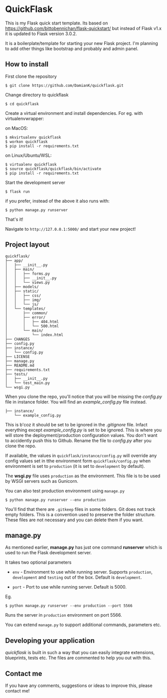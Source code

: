 # QuickFlask
This is my Flask quick start template.
Its based on https://github.com/bittobennichan/flask-quickstart/ but instead of Flask v1.x it is updated to Flask version 3.0.2.

It is a boilerplate/template for starting your new Flask project. I'm planning to add other things like bootstrap and probably and admin panel.

## How to install

First clone the repository

```
$ git clone https://github.com/DamianK/quickflask.git
```
Change directory to quickflask

```
$ cd quickflask
```
Create a virtual environment and install dependencies. For eg. with virtualenvwrapper:

on MacOS:
```
$ mkvirtualenv quickflask
$ workon quickflask
$ pip install -r requirements.txt
```

on Linux/Ubuntu/WSL:
```
$ virtualenv quickflask
$ source quickflask/quickflask/bin/activate
$ pip install -r requirements.txt
```

Start the development server
```
$ flask run
```
if you prefer, instead of the above it also runs with: 

```
$ python manage.py runserver
```
That's it! 

Navigate to `http://127.0.0.1:5000/` and start your new project!

## Project layout
```
quickflask/
├── app/
│   ├── __init__.py
│   ├── main/
│   │   ├── forms.py
│   │   ├── __init__.py
│   │   └── views.py
│   ├── models/
│   ├── static/
│   │   ├── css/
│   │   ├── img/
│   │   └── js/
│   └── templates/
│       ├── common/
│       ├── error/
│       │   ├── 404.html
│       │   └── 500.html
│       └── main/
│           └── index.html
├── CHANGES
├── config.py
├── instance/
│   └── config.py
├── LICENSE
├── manage.py
├── README.md
├── requirements.txt
├── tests/
│   ├── __init__.py
│   └── test_main.py
└── wsgi.py
```

When you clone the repo, you'll notice that you will be missing the *config.py* file in instance folder. You will find an *example_config.py* file instead.

```
├── instance/
    └── example_config.py
```

This is b'coz it should be set to be ignored in the *.gitignore* file. Infact everything except *example_config.py* is set to be ignored. This is where you will store the deployment/production configuration values. You don't want to accidently push this to Github. Rename the file to *config.py* after you clone the repo.


If available, the values in `quickflask/instance/config.py` will override any config values set in tthe environment form `quickflask/config.py` when environment is set to `production` (it is set to `development` by default).

The **wsgi.py** file uses `production` as the environment. This file is to be used by WSGI servers such as Gunicorn.

You can also test production environment using `manage.py`

```
$ python manage.py runserver --env production
```

You'll find that there are `.gitkeep` files in some folders. Git does not track empty folders. This is a convention used to preserve the folder structure. These files are not necessary and you can delete them if you want.

## manage.py

As mentioned earlier, **manage.py** has just one command **runserver** which is used to run the Flask development server.

It takes two optional parameters

- `env` - Environment to use while running server. Supports  `production`, `development` and `testing` out of the box. Default is `development`. 

- `port` - Port to use while running server. Default is 5000.

Eg.

```
$ python manage.py runserver --env production --port 5566
``` 

Runs the  server in `production` environment on port 5566.

You can  extend `manage.py` to support additional commands, parameters etc.

## Developing your application

*quickflask* is built in such a way that you can easily integrate extensions, blueprints, tests etc. The files are commented to help you out with this.

## Contact me

If you have any comments, suggestions or ideas to improve this, please contact me!
